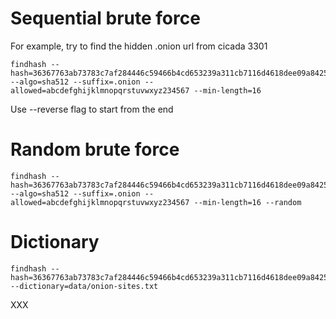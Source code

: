 # Sequential brute force

For example, try to find the hidden .onion url from cicada 3301

    findhash --hash=36367763ab73783c7af284446c59466b4cd653239a311cb7116d4618dee09a8425893dc7500b464fdaf1672d7bef5e891c6e2274568926a49fb4f45132c2a8b4 --algo=sha512 --suffix=.onion --allowed=abcdefghijklmnopqrstuvwxyz234567 --min-length=16


Use --reverse flag to start from the end




# Random brute force

    findhash --hash=36367763ab73783c7af284446c59466b4cd653239a311cb7116d4618dee09a8425893dc7500b464fdaf1672d7bef5e891c6e2274568926a49fb4f45132c2a8b4 --algo=sha512 --suffix=.onion --allowed=abcdefghijklmnopqrstuvwxyz234567 --min-length=16 --random



# Dictionary

    findhash --hash=36367763ab73783c7af284446c59466b4cd653239a311cb7116d4618dee09a8425893dc7500b464fdaf1672d7bef5e891c6e2274568926a49fb4f45132c2a8b4 --dictionary=data/onion-sites.txt

XXX
